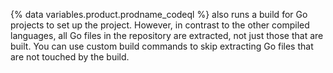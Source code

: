 {% data variables.product.prodname_codeql %} also runs a build for Go projects to set up the project. However, in contrast to the other compiled languages, all Go files in the repository are extracted, not just those that are built. You can use custom build commands to skip extracting Go files that are not touched by the build.
